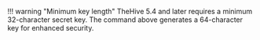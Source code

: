 !!! warning "Minimum key length"
    TheHive 5.4 and later requires a minimum 32-character secret key. The command above generates a 64-character key for enhanced security.